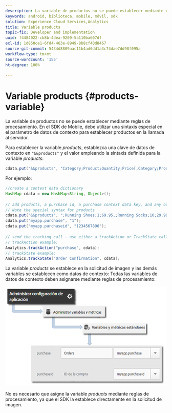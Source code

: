 ```yaml
---
description: La variable de productos no se puede establecer mediante reglas de procesamiento. En el SDK de Mobile, debe utilizar una sintaxis especial en el parámetro de datos de contexto para establecer productos en la llamada al servidor.
keywords: android, biblioteca, mobile, móvil, sdk
solution: Experience Cloud Services,Analytics
title: Variable products
topic-fix: Developer and implementation
uuid: f4484022-cb8b-4dea-9209-5a110ba607df
exl-id: 1d850ce1-6fd4-463e-8949-8b8cf40d8467
source-git-commit: 5434d8809aac11b4ad6dd1a3c74dae7dd98f095a
workflow-type: tm+mt
source-wordcount: '155'
ht-degree: 100%

---
```


# Variable products {#products-variable}

La variable de productos no se puede establecer mediante reglas de procesamiento. En el SDK de Mobile, debe utilizar una sintaxis especial en el parámetro de datos de contexto para establecer productos en la llamada al servidor.

Para establecer la variable *products*, establezca una clave de datos de contexto en `"&&products"` y el valor empleando la sintaxis definida para la variable *products*:

```java
cdata.put("&&products", "Category;Product;Quantity;Price[,Category;Product;Quantity;Price]");
```

Por ejemplo:

```java
//create a context data dictionary 
HashMap cdata = new HashMap<String, Object>(); 
 
// add products, a purchase id, a purchase context data key, and any other data you want to collect. 
// Note the special syntax for products 
cdata.put("&&products", ";Running Shoes;1;69.95,;Running Socks;10;29.99"); 
cdata.put("myapp.purchase", "1"); 
cdata.put("myapp.purchaseid", "1234567890"); 
 
// send the tracking call - use either a trackAction or TrackState call. 
// trackAction example: 
Analytics.trackAction("purchase", cdata); 
// trackState example: 
Analytics.trackState("Order Confirmation", cdata);
```

La variable *products* se establece en la solicitud de imagen y las demás variables se establecen como datos de contexto: Todas las variables de datos de contexto deben asignarse mediante reglas de procesamiento:

![](assets/map-products.png)

No es necesario que asigne la variable  *products* mediante reglas de procesamiento, ya que el SDK la establece directamente en la solicitud de imagen.
